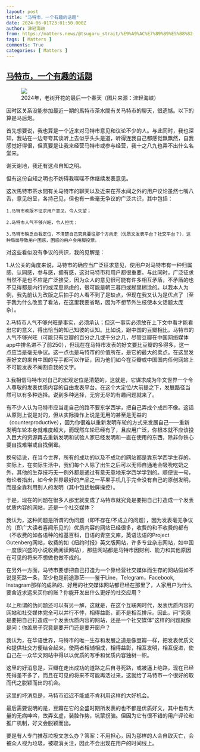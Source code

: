 ```yaml
---
layout: post
title: "马特市，一个有趣的话题"
date: 2024-06-01T23:01:50.000Z
author: 津轻海峡
from: https://matters.news/@tsugaru_strait/%E9%A9%AC%E7%89%B9%E5%B8%82-%E4%B8%80%E4%B8%AA%E6%9C%89%E8%B6%A3%E7%9A%84%E8%AF%9D%E9%A2%98-bafybeignh3j45y6ezgkvia2ewfoqhnw6jzvyogbkjut5jzsr7a3lmb33de
tags: [ Matters ]
comments: True
categories: [ Matters ]
---
```

<!--1717282910000-->
[马特市，一个有趣的话题](https://matters.news/@tsugaru_strait/%E9%A9%AC%E7%89%B9%E5%B8%82-%E4%B8%80%E4%B8%AA%E6%9C%89%E8%B6%A3%E7%9A%84%E8%AF%9D%E9%A2%98-bafybeignh3j45y6ezgkvia2ewfoqhnw6jzvyogbkjut5jzsr7a3lmb33de)
------

<div>
<figure class="image"><img src="https://imagedelivery.net/kDRCweMmqLnTPNlbum-pYA/prod/embed/3065dfaf-48b4-4b58-b0c3-ec928c4549fa.jpeg/public" referrerpolicy="no-referrer"><figcaption>2024年，老树开花的最后一个春天（图片来源：津轻海峡）</figcaption></figure><p>因时区关系没能参加最近一期的馬特市茶水間有关马特市的聊天，很遗憾。以下的算是马后炮。</p><p>首先想要说，我也算是一个近来对马特市意见和议论不少的人。与此同时，我也深知，我站在一边夸夸其谈听上去似乎头头是道，听得连我自己都感觉飘飘然，自我感觉好得很，但真要是让我来经营马特市或参与经营，我十之八九也弄不出什么名堂来。</p><p>谢天谢地，我还有这点自知之明。</p><p>但有这份自知之明也不妨碍我喋喋不休继续发表意见。</p><p>这次馬特市茶水間有关马特市的聊天以及近来在茶水间之外的用户议论虽然七嘴八舌，意见纷呈，各持己见，但也有一些毫无争议的广泛共识，其中包括：</p><pre><code>1.马特市改版不征求用户意见，令人失望；</code></pre><pre><code>2.马特市人气不够兴旺，令人担忧；</code></pre><pre><code>3.马特市缺乏自我定位，不清楚自己究竟要往那个方向走（优质文发表平台？社交平台？），这种局面导致用户困惑，困惑的用户会用脚投票。</code></pre><p>对这些看似没有争议的共识，我的见解是：</p><p>1.从公关的角度来说，马特市的确应当广泛征求意见，使用户对马特市有一种归属感、认同感，参与感，拥有感，这对马特市和用户都很重要。与此同时，广泛征求当然不是也不应是广泛接受，因为众人的意见很可能有许多相互矛盾，不矛盾的也不见得都是内行的或深思熟虑的，很可能是朝三暮四或糊里糊涂的。以我本人为例，我先前认为改版之后拍手的人看不到了是缺点，但现在我又认为是优点了（至于我为什么改变了看法，在这里我要省略，因为不想节外生枝使本文话题太庞杂）。</p><p>2.马特市人气不够兴旺是事实，必须承认；但这一事实必须放在上下文中看才能看出它的意义，得出恰当的知己知彼的认知。比如说，跟中国的豆瓣相比，马特市的人气不够兴旺（可能只有豆瓣的百分之几或千分之几，尽管豆瓣在中国网络媒体app中排名进不了前250），但现在在马特市发表的好文要比豆瓣的多得多，这一点应当是毫无争议。这一点也是马特市的价值所在，是它的最大的卖点。在这里发表好文的来自中国的写手都可以作证，因为他们如今在豆瓣或中国国内任何网站上不可能发表不阉割自我的文字。</p><p>3.我相信马特市对自己的宏观定位是清楚的，这就是，它谋求成为华文世界一个令人尊敬的发表优质内容的自由发表平台。在这个大定位/大前提之下，发展路径当然可以有多种选择。说到多种选择，无穷无尽的有趣问题就来了。</p><p>有不少人认为马特市应当走自己的路不要东学西学，把自己弄成个成四不像。这话从原则上说是对的，但从实际操作上说是无用的甚至是无益的（counterproductive），因为你很难以重新发明车轮的方式来发展自己——重新发明车轮本身就难度超大，而既然车轮已经有了，且应用广泛，你根本就不应该投入巨大的资源再去重新发明和试验人家已经发明和一直在使用的东西，除非你铁心要自找难堪或自找倒霉。</p><p>换句话说，在当今世界，所有的成功的以及不成功的网站都是靠东学西学生存的。实际上，在实际生活中，我们每个人除了出生之后可以无师自通地会吸吮吃奶之外，其他的生存技巧无一例外都是通过有意无意地东学西学学到的。顺便说一句，有论者指出，如今全世界最好的产品之一苹果手机几乎完全没有自己的原创发明，而是全靠利用别人的发明（其中包括触屏操控）。</p><p>于是，现在的问题在很多人那里就变成了马特市就究竟是要把自己打造成一个发表优质内容的网站，还是一个社交媒体？</p><p>我认为，这种问题是所谓的伪问题（即不存在/不成立的问题），因为发表毫无争议的（即广大读者喜闻乐见的）优质内容的网站已经很多，收费的和不收费的都有（不收费的如各语种的维基百科，日语的青空文库，英语法语的Project Gutenberg网站，收费的如《纽约时报》英文版网站，许多专业杂志网站，如中国一度很兴盛的小说收费阅读网站），那些网站都是马特市因财利、能力和其他原因在可见的将来不想做也做不成的。</p><p>在另外一方面，马特市要想把自己打造为一个靠经营社交媒体而生存的网站假如不说是死路一条，至少也是前途渺茫——鉴于Line，Telegram，Facebook, Instagram那样的成熟的、好用的社交媒体网站都已经在那里了，人家用户为什么要舍近求远来买你的账？你能开发出什么更好的社交应用？</p><p>以上所谓的伪问题还可以有另一解，这就是，在这个互联网时代，发表优质内容的网站和社交媒体完全可以并行不悖，相得益彰，而不是相互排斥。因此，问“究竟是要把自己打造成一个发表优质内容的网站，还是一个社交媒体”这样的问题就像是问：你盖房子究竟是要开门还是要开窗户？</p><p>我认为，在华语世界，马特市的唯一生存和发展之道是像豆瓣一样，把发表优质文和提供社交方便结合起来，使两者相辅相成，相得益彰，相互发明，相互促进，使自己在一众华文网站中得以以优质的写手和优质内容独树一帜。</p><p>这里的好消息是，豆瓣在走出成功的道路之后自寻死路，或被逼上绝路，现在已经死得差不多了，而且在可见的将来不可能再活过来，这就给了马特市一个很好的取而代之脱颖而出的机会。</p><p>这里的坏消息是，马特市迟迟不能或不肯利用这样的大好机会。</p><p>最后需要说明的是，豆瓣在它的全盛时期所发表的也不都是优质好文，其中也有大量的无病呻吟，故弄玄虚，装腔作势，坑蒙拐骗。但因为它有很不错的用户评论和推广机制，好文会脱颖而出。</p><p>要是有人专门推荐垃圾文怎么办？答案：不用担心，因为那样的人会自取灭亡，会被众人视为垃圾，被取消关注，因此不会出现在用户的时间线上。</p>
</div>
